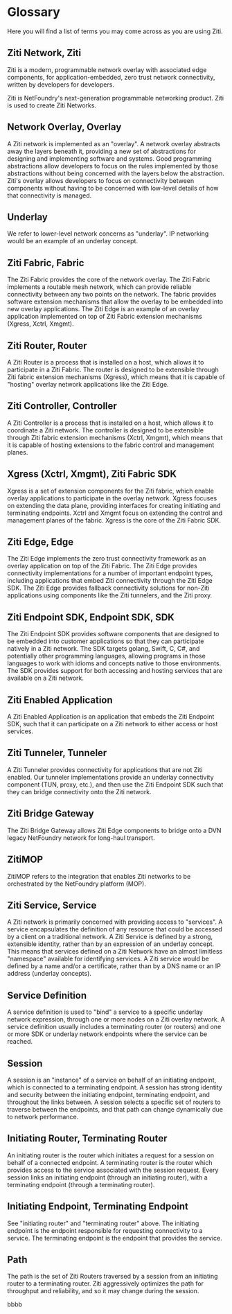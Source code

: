 # Glossary
Here you will find a list of terms you may come across as you are using Ziti.


## Ziti Network, Ziti
Ziti is a modern, programmable network overlay with associated edge components, for application-embedded, zero trust network connectivity, written by developers for developers.

Ziti is NetFoundry's next-generation programmable networking product. Ziti is used to create Ziti Networks.

## Network Overlay, Overlay
A Ziti network is implemented as an "overlay". A network overlay abstracts away the layers beneath it, providing a new set of abstractions for designing and implementing software and systems. Good programming abstractions allow developers to focus on the rules implemented by those abstractions without being concerned with the layers below the abstraction. Ziti's overlay allows developers to focus on connectivity between components without having to be concerned with low-level details of how that connectivity is managed.

## Underlay
We refer to lower-level network concerns as "underlay". IP networking would be an example of an underlay concept.

## Ziti Fabric, Fabric
The Ziti Fabric provides the core of the network overlay. The Ziti Fabric implements a routable mesh network, which can provide reliable connectivity between any two points on the network. The fabric provides software extension mechanisms that allow the overlay to be embedded into new overlay applications. The Ziti Edge is an example of an overlay application implemented on top of Ziti Fabric extension mechanisms (Xgress, Xctrl, Xmgmt).

## Ziti Router, Router
A Ziti Router is a process that is installed on a host, which allows it to participate in a Ziti Fabric. The router is designed to be extensible through Ziti fabric extension mechanisms (Xgress), which means that it is capable of "hosting" overlay network applications like the Ziti Edge.

## Ziti Controller, Controller
A Ziti Controller is a process that is installed on a host, which allows it to coordinate a Ziti network. The controller is designed to be extensible through Ziti fabric extension mechanisms (Xctrl, Xmgmt), which means that it is capable of hosting extensions to the fabric control and management planes.

## Xgress (Xctrl, Xmgmt), Ziti Fabric SDK
Xgress is a set of extension components for the Ziti fabric, which enable overlay applications to participate in the overlay network. Xgress focuses on extending the data plane, providing interfaces for creating initiating and terminating endpoints. Xctrl and Xmgmt focus on extending the control and management planes of the fabric. Xgress is the core of the Ziti Fabric SDK.

## Ziti Edge, Edge
The Ziti Edge implements the zero trust connectivity framework as an overlay application on top of the Ziti Fabric. The Ziti Edge provides connectivity implementations for a number of important endpoint types, including applications that embed Ziti connectivity through the Ziti Edge SDK. The Ziti Edge provides fallback connectivity solutions for non-Ziti applications using components like the Ziti tunnelers, and the Ziti proxy.

## Ziti Endpoint SDK, Endpoint SDK, SDK
The Ziti Endpoint SDK provides software components that are designed to be embedded into customer applications so that they can participate natively in a Ziti network. The SDK targets golang, Swift, C, C#, and potentially other programming languages, allowing programs in those languages to work with idioms and concepts native to those environments. The SDK provides support for both accessing and hosting services that are available on a Ziti network.

## Ziti Enabled Application
A Ziti Enabled Application is an application that embeds the Ziti Endpoint SDK, such that it can participate on a Ziti network to either access or host services.

## Ziti Tunneler, Tunneler
A Ziti Tunneler provides connectivity for applications that are not Ziti enabled. Our tunneler implementations provide an underlay connectivity component (TUN, proxy, etc.), and then use the Ziti Endpoint SDK such that they can bridge connectivity onto the Ziti network.

## Ziti Bridge Gateway
The Ziti Bridge Gateway allows Ziti Edge components to bridge onto a DVN legacy NetFoundry network for long-haul transport. 

## ZitiMOP
ZitiMOP refers to the integration that enables Ziti networks to be orchestrated by the NetFoundry platform (MOP).

## Ziti Service, Service
A Ziti network is primarily concerned with providing access to "services". A service encapsulates the definition of any resource that could be accessed by a client on a traditional network. A Ziti Service is defined by a strong, extensible identity, rather than by an expression of an underlay concept. This means that services defined on a Ziti Network have an almost limitless "namespace" available for identifying services. A Ziti service would be defined by a name and/or a certificate, rather than by a DNS name or an IP address (underlay concepts).

## Service Definition
A service definition is used to "bind" a service to a specific underlay network expression, through one or more nodes on a Ziti overlay network. A service definition usually includes a terminating router (or routers) and one or more SDK or underlay network endpoints where the service can be reached.

## Session
A session is an "instance" of a service on behalf of an initiating endpoint, which is connected to a terminating endpoint. A session has strong identity and security between the initiating endpoint, terminating endpoint, and throughout the links between. A session selects a specific set of routers to traverse between the endpoints, and that path can change dynamically due to network performance.

## Initiating Router, Terminating Router
An initiating router is the router which initiates a request for a session on behalf of a connected endpoint. A terminating router is the router which provides access to the service associated with the session request. Every session links an initiating endpoint (through an initiating router), with a terminating endpoint (through a terminating router).

## Initiating Endpoint, Terminating Endpoint
See "initiating router" and "terminating router" above. The initiating endpoint is the endpoint responsible for requesting connectivity to a service. The terminating endpoint is the endpoint that provides the service.

## Path
The path is the set of Ziti Routers traversed by a session from an initiating router to a terminating router. Ziti
aggressively optimizes the path for throughput and reliability, and so it may change during the session.


bbbb